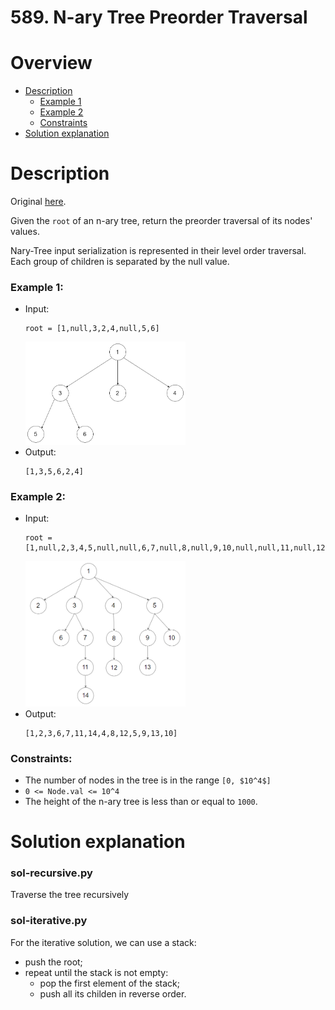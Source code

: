 # 589. N-ary Tree Preorder Traversal
# Overview
- [Description](#description)
  - [Example 1](#example-1)
  - [Example 2](#example-2)
  - [Constraints](#constraints)
- [Solution explanation](#solution-explanation)

# Description
Original [here](https://leetcode.com/problems/n-ary-tree-preorder-traversal/description/).

Given the `root` of an n-ary tree, return the preorder traversal of its nodes' values.

Nary-Tree input serialization is represented in their level order traversal. Each group of children is separated by the null value.

### Example 1:
- Input:
  ```
  root = [1,null,3,2,4,null,5,6]
  ```
  <img src="img/example1.png" width="256"/>
- Output:
  ```
  [1,3,5,6,2,4]
  ```

### Example 2:
- Input:
  ```
  root = [1,null,2,3,4,5,null,null,6,7,null,8,null,9,10,null,null,11,null,12,null,13,null,null,14]
  ```
  <img src="img/example2.png" width="256"/>
- Output:
  ```
  [1,2,3,6,7,11,14,4,8,12,5,9,13,10]
  ```


### Constraints:
- The number of nodes in the tree is in the range `[0, $10^4$]`
- `0 <= Node.val <= 10^4`
- The height of the n-ary tree is less than or equal to `1000`.


# Solution explanation
### sol-recursive.py
Traverse the tree recursively
### sol-iterative.py
For the iterative solution, we can use a stack:
- push the root;
- repeat until the stack is not empty:
    - pop the first element of the stack;
    - push all its childen in reverse order.
